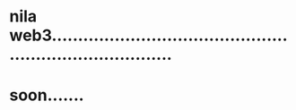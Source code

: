 # nila web3............................................................................
# soon.......
